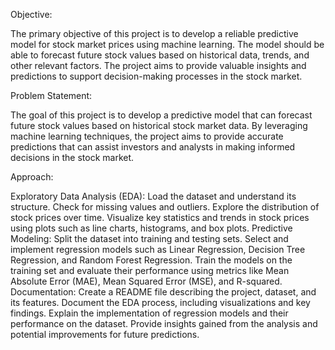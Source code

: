 Objective:

The primary objective of this project is to develop a reliable predictive model for stock market prices using machine learning. The model should be able to forecast future stock values based on historical data, trends, and other relevant factors. The project aims to provide valuable insights and predictions to support decision-making processes in the stock market.

Problem Statement:

The goal of this project is to develop a predictive model that can forecast future stock values based on historical stock market data. By leveraging machine learning techniques, the project aims to provide accurate predictions that can assist investors and analysts in making informed decisions in the stock market.

Approach:

Exploratory Data Analysis (EDA):
Load the dataset and understand its structure.
Check for missing values and outliers.
Explore the distribution of stock prices over time.
Visualize key statistics and trends in stock prices using plots such as line charts, histograms, and box plots.
Predictive Modeling:
Split the dataset into training and testing sets.
Select and implement regression models such as Linear Regression, Decision Tree Regression, and Random Forest Regression.
Train the models on the training set and evaluate their performance using metrics like Mean Absolute Error (MAE), Mean Squared Error (MSE), and R-squared.
Documentation:
Create a README file describing the project, dataset, and its features.
Document the EDA process, including visualizations and key findings.
Explain the implementation of regression models and their performance on the dataset.
Provide insights gained from the analysis and potential improvements for future predictions.
